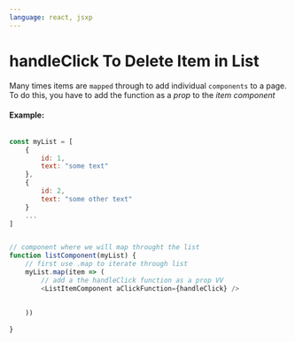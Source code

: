 ```yaml
---
language: react, jsxp
---
```


# handleClick To Delete Item in List


Many times items are `mapped` through to add individual `components` to a page.
To do this, you have to add the function as a *prop* to the *item component*

#### Example:

```javascript

const myList = [
	{
		id: 1,
		text: "some text"
	},
	{
		id: 2,
		text: "some other text"
	}
	...
]


// component where we will map throught the list
function listComponent(myList) {
	// first use .map to iterate through list
	myList.map(item => (
		// add a the handleClick function as a prop VV
		<ListItemComponent aClickFunction={handleClick} />
	
	
	))
	
}
```
